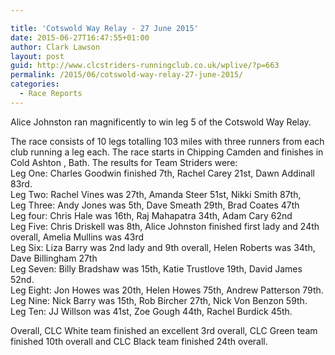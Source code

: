 ```yaml
---

title: 'Cotswold Way Relay - 27 June 2015'
date: 2015-06-27T16:47:55+01:00
author: Clark Lawson
layout: post
guid: http://www.clcstriders-runningclub.co.uk/wplive/?p=663
permalink: /2015/06/cotswold-way-relay-27-june-2015/
categories:
  - Race Reports
---
```

Alice Johnston ran magnificently to win leg 5 of the Cotswold Way Relay.

The race consists of 10 legs totalling 103 miles with three runners from each club running a leg each. The race starts in Chipping Camden and finishes in Cold Ashton , Bath. The results for Team Striders were:  
Leg One: Charles Goodwin finished 7th, Rachel Carey 21st, Dawn Addinall 83rd.  
Leg Two: Rachel Vines was 27th, Amanda Steer 51st, Nikki Smith 87th,  
Leg Three: Andy Jones was 5th, Dave Smeath 29th, Brad Coates 47th  
Leg four: Chris Hale was 16th, Raj Mahapatra 34th, Adam Cary 62nd  
Leg Five: Chris Driskell was 8th, Alice Johnston finished first lady and 24th overall, Amelia Mullins was 43rd  
Leg Six: Liza Barry was 2nd lady and 9th overall, Helen Roberts was 34th, Dave Billingham 27th  
Leg Seven: Billy Bradshaw was 15th, Katie Trustlove 19th, David James 52nd.  
Leg Eight: Jon Howes was 20th, Helen Howes 75th, Andrew Patterson 79th.  
Leg Nine: Nick Barry was 15th, Rob Bircher 27th, Nick Von Benzon 59th.  
Leg Ten: JJ Willson was 41st, Zoe Gough 44th, Rachel Burdick 45th.

Overall, CLC White team finished an excellent 3rd overall, CLC Green team finished 10th overall and CLC Black team finished 24th overall.